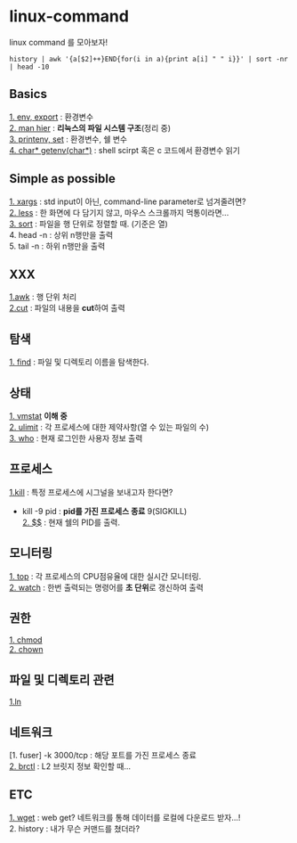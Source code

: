# linux-command
linux command 를 모아보자!

```
history | awk '{a[$2]++}END{for(i in a){print a[i] " " i}}' | sort -nr | head -10
```


## Basics  
[1. env, export](/basics.md) : 환경변수  
[2. man hier](/basic/dir.md) : **리눅스의 파일 시스템 구조**(정리 중)      
[3. printenv, set](/basic/printenv.md) : 환경변수, 쉘 변수   
[4. char* getenv(char*)](/basic/read.md) : shell scirpt 혹은 c 코드에서 환경변수 읽기  


## Simple as possible  

[1. xargs](/commands/xargs.md) : std input이 아닌, command-line parameter로 넘겨줄려면?   
[2. less](/showing/less.md) : 한 화면에 다 담기지 않고, 마우스 스크롤까지 먹통이라면...  
[3. sort](showing/sort.md) : 파일을 행 단위로 정렬할 때. (기준은 열)  
4. head -n : 상위 n행만을 출력   
5. tail -n : 하위 n행만을 출력  

## XXX  
[1.awk](/xxx/awk) : 행 단위 처리  
[2.cut](/xxx/cut.md) : 파일의 내용을 **cut**하여 출력  

## 탐색  
[1. find](/search/find.md) : 파일 및 디렉토리 이름을 탐색한다.  

## 상태  
[1. vmstat](/all/memory/vmstat.md) **이해 중**     
[2. ulimit](/status/ulimit.md) : 각 프로세스에 대한 제약사항(열 수 있는 파일의 수)  
[3. who](/all/status/who.md) : 현재 로그인한 사용자 정보 출력  

## 프로세스  
[1.kill](/process/kill.md) : 특정 프로세스에 시그널을 보내고자 한다면?  
* kill -9 pid : **pid를 가진 프로세스 종료** 9(SIGKILL)  
[2. $$](/all/process/%24%24.md) : 현재 쉘의 PID를 출력.  

## 모니터링  
[1. top](/status/top.md) : 각 프로세스의 CPU점유율에 대한 실시간 모니터링.  
[2. watch](/xxx/watch.md) : 한번 출력되는 명령어를 **초 단위**로 갱신하여 출력  


## 권한  
[1. chmod](/all/chmod.md.md)  
[2. chown](/all/chown.md)
## 파일 및 디렉토리 관련  
[1.ln](/ln.md)  


## 네트워크  

[1. fuser] -k 3000/tcp : 해당 포트를 가진 프로세스 종료  
[2. brctl](/all/network/brctl.md) : L2 브릿지 정보 확인할 때...  


## ETC  
[1. wget](/etc/wget.md) : web get? 네트워크를 통해 데이터를 로컬에 다운로드 받자...!  
2. history : 내가 무슨 커맨드를 쳤더라?  


